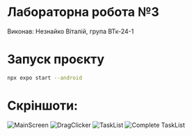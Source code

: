 # Лабораторна робота №3

Виконав: Незнайко Віталій, група ВТк-24-1

# Запуск проєкту

```sh
npx expo start --android
```

# Скріншоти:
![MainScreen](assets/screenshots/MainScreen.png)
![DragClicker](assets/screenshots/DragClicker.png)
![TaskList](assets/screenshots/TaskList.png)
![Complete TaskList](assets/screenshots/CompleteTaskList.png)

